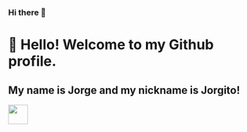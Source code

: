 ### Hi there 👋

# 👋 Hello! Welcome to my Github profile.
## My name is Jorge and my nickname is Jorgito!

<img loading="lazy" src="https://cdn.jsdelivr.net/gh/devicons/devicon/icons/git/git-original.svg" width="40" height="40"/>
<link rel="stylesheet" type='text/css' href="https://cdn.jsdelivr.net/gh/devicons/devicon@latest/devicon.min.css" />
